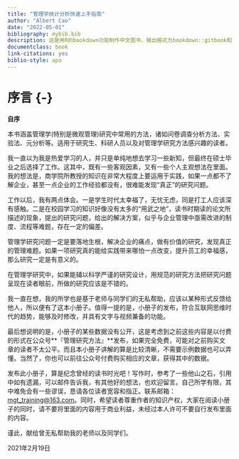 ```yaml
---
title: "管理学统计分析快速上手指南"
author: "Albert Cao"
date: "2022-05-01"
bibliography: mybib.bib
description: 这是用R的bookdown功能制作中文图书，输出格式为bookdown::gitbook和bookdown::pdf_book.
documentclass: book
link-citations: yes
biblio-style: apa
---
```




# 序言 {-}

**自序**

本书涵盖管理学(特别是微观管理)研究中常用的方法，诸如问卷调查分析方法、实验法、元分析等。适用于研究生、科研人员以及对管理学研究方法感兴趣的读者。

我一直以为我是热爱学习的人，并只是单纯地想去学习一些新知，但最终在硕士毕业之后选择了工作。这其中，既有一些客观因素，又有一些个人主观想法在里面。我的想法是，商学院所教授的知识在非常大程度上要运用于实践，如果一点都不了解企业，甚至一点企业的工作经验都没有，很难能发现“真正”的研究问题。

工作以后，我有两点体会。一是学生时代太幸福了，无忧无虑，同是打工人应该深有感触。二是在校园学习的知识好像没有太多的“用武之地”，读书时期读的论文所描述的现象，提出的研究问题，给出的解决方案，似乎与企业管理中亟需改进的制度、流程等难题，存在一定的偏差。

管理学研究问题一定是要落地生根，解决企业的痛点，做有价值的研究，发现真正的管理难题。如果一项研究真的能给实践带来哪怕一点改变，提升员工的幸福感，那么研究一定是有意义的。

在管理学研究中，如果能辅以科学严谨的研究设计，用规范的研究方法把研究问题呈现在读者眼前，所做的研究应该是不错的。

我一直在想，我的所学也是基于老师与同学们的无私帮助，应该以某种形式反馈给他人，所以便有了这本小册子。值得一提的是，小册子的发布，符合互联网思维时代的趋势，能够及时修改，并具有文字与视频兼备的功能。

最后想说明的是，小册子的某些数据没有公开，这是考虑到之前这些内容是以付费的形式在公众号**『管理研究方法』**发布，如果完全免费，可能对之前购买文章的读者不太公平。而且本小册子讲解的算是比较清晰，不需要示例数据也可以弄懂。当然了，你也可以前往公众号付费购买相应的文章，获得其中的数据。

发布此小册子，算是纪念曾经的读书时光吧！写作时，参考了一些他山之石，引用中如有遗漏，可以邮件告诉我，有其他好的想法，也欢迎留言。自己所学有限，其中难免会有一些谬误，恳请各位读者宽容和指正。联系邮箱：mgt_training@163.com。同时，希望读者尊重作者的知识产权，大家在阅读小册子的同时，请不要将里面的内容用于商业利益，未经过本人许可不要自行发布里面的内容。

谨此，献给曾无私帮助我的老师以及同学们。

2021年2月19日
